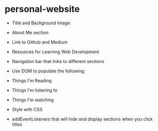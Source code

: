 # personal-website

- Title and Background Image
- About Me section
- Link to Github and Medium
- Resources for Learning Web Development
- Navigation bar that links to different sections
- Use DOM to populate the following:
- Things I'm Reading
- Things I'm listening to
- Things I'm watching

- Style with CSS
- addEventListeners that will hide and display sections when you click titles